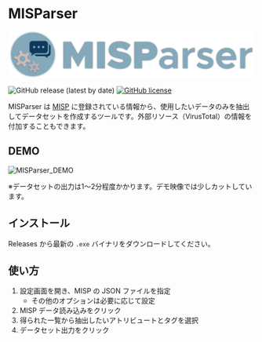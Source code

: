 # MISParser

![header](images/header.png)

![GitHub release (latest by date)](https://img.shields.io/github/v/release/Blu3Tapir/MISParser)
[![GitHub license](https://img.shields.io/github/license/Blu3Tapir/MISParser)](https://github.com/Blu3Tapir/MISParser/blob/master/LICENSE)

MISParser は [MISP](https://www.misp-project.org/) に登録されている情報から、使用したいデータのみを抽出してデータセットを作成するツールです。外部リソース（VirusTotal）の情報を付加することもできます。

## DEMO

![MISParser_DEMO](images/MISParser_DEMO.gif)

※データセットの出力は1〜2分程度かかります。デモ映像では少しカットしています。

## インストール

Releases から最新の `.exe` バイナリをダウンロードしてください。

## 使い方

1. 設定画面を開き、MISP の JSON ファイルを指定
   - その他のオプションは必要に応じて設定
2. MISP データ読み込みをクリック
3. 得られた一覧から抽出したいアトリビュートとタグを選択
4. データセット出力をクリック

